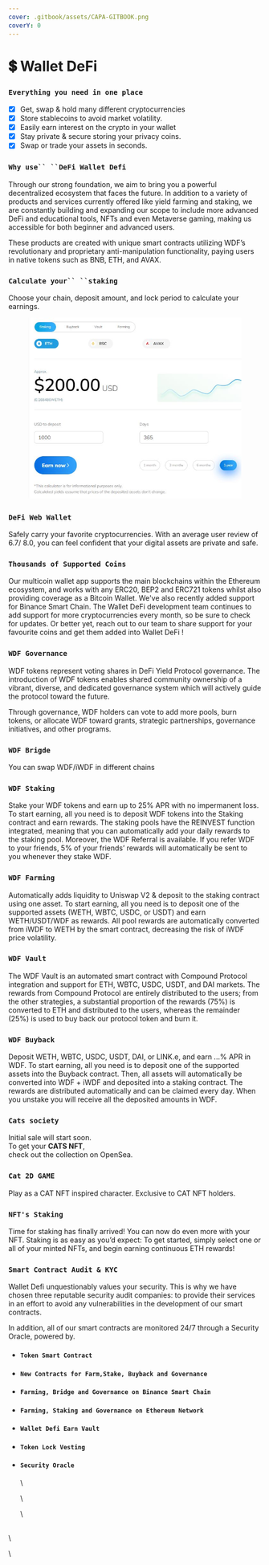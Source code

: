 ```yaml
---
cover: .gitbook/assets/CAPA-GITBOOK.png
coverY: 0
---
```


# 💲 Wallet DeFi

### `Everything you need in one place`

* [x] Get, swap & hold many different cryptocurrencies
* [x] Store stablecoins to avoid market volatility.
* [x] Easily earn interest on the crypto in your wallet
* [x] Stay private & secure storing your privacy coins.
* [x] Swap or trade your assets in seconds.

### `Why use`` ``DeFi Wallet Defi`

Through our strong foundation, we aim to bring you a powerful decentralized ecosystem that faces the future. In addition to a variety of products and services currently offered like yield farming and staking, we are constantly building and expanding our scope to include more advanced DeFi and educational tools, NFTs and even Metaverse gaming, making us accessible for both beginner and advanced users.

These products are created with unique smart contracts utilizing WDF’s revolutionary and proprietary anti-manipulation functionality, paying users in native tokens such as BNB, ETH, and AVAX.

### `Calculate your`` ``staking`

Choose your chain, deposit amount, and lock period to calculate your earnings.

<figure><img src=".gitbook/assets/calculator.JPG" alt=""><figcaption></figcaption></figure>

### `DeFi Web Wallet`

Safely carry your favorite cryptocurrencies. With an average user review of 6.7/ 8.0, you can feel confident that your digital assets are private and safe.

### `Thousands of Supported Coins`&#x20;

Our multicoin wallet app supports the main blockchains within the Ethereum ecosystem, and works with any ERC20, BEP2 and ERC721 tokens whilst also providing coverage as a Bitcoin Wallet. We've also recently added support for Binance Smart Chain. The Wallet DeFi development team continues to add support for more cryptocurrencies every month, so be sure to check for updates. Or better yet, reach out to our team to share support for your favourite coins and get them added into Wallet DeFi !

### `WDF Governance`&#x20;

WDF tokens represent voting shares in DeFi Yield Protocol governance. The introduction of WDF tokens enables shared community ownership of a vibrant, diverse, and dedicated governance system which will actively guide the protocol toward the future.

Through governance, WDF holders can vote to add more pools, burn tokens, or allocate WDF toward grants, strategic partnerships, governance initiatives, and other programs.

### `WDF Brigde`

You can swap WDF/iWDF in different chains

### `WDF Staking`&#x20;

Stake your WDF tokens and earn up to 25% APR with no impermanent loss. To start earning, all you need is to deposit WDF tokens into the Staking contract and earn rewards. The staking pools have the REINVEST function integrated, meaning that you can automatically add your daily rewards to the staking pool. Moreover, the WDF Referral is available. If you refer WDF to your friends, 5% of your friends’ rewards will automatically be sent to you whenever they stake WDF.

### `WDF Farming`&#x20;

Automatically adds liquidity to Uniswap V2 & deposit to the staking contract using one asset. To start earning, all you need is to deposit one of the supported assets (WETH, WBTC, USDC, or USDT) and earn WETH/USDT/WDF as rewards. All pool rewards are automatically converted from iWDF to WETH by the smart contract, decreasing the risk of iWDF price volatility.

### `WDF Vault`&#x20;

The WDF Vault is an automated smart contract with Compound Protocol integration and support for ETH, WBTC, USDC, USDT, and DAI markets. The rewards from Compound Protocol are entirely distributed to the users; from the other strategies, a substantial proportion of the rewards (75%) is converted to ETH and distributed to the users, whereas the remainder (25%) is used to buy back our protocol token and burn it.

### `WDF Buyback`

Deposit WETH, WBTC, USDC, USDT, DAI, or LINK.e, and earn ...% APR in WDF. To start earning, all you need is to deposit one of the supported assets into the Buyback contract. Then, all assets will automatically be converted into WDF + iWDF and deposited into a staking contract. The rewards are distributed automatically and can be claimed every day. When you unstake you will receive all the deposited amounts in WDF.

### `Cats society`

Initial sale will start soon.\
To get your **CATS NFT**,\
check out the collection on OpenSea.

### `Cat 2D GAME`

Play as a CAT NFT inspired character. Exclusive to CAT NFT holders.

### `NFT's Staking`

Time for staking has finally arrived! You can now do even more with your NFT. Staking is as easy as you’d expect: To get started, simply select one or all of your minted NFTs, and begin earning continuous ETH rewards!

### `Smart Contract Audit & KYC`

Wallet Defi unquestionably values your security. This is why we have chosen three reputable security audit companies: to provide their services in an effort to avoid any vulnerabilities in the development of our smart contracts.

In addition, all of our smart contracts are monitored 24/7 through a Security Oracle, powered by.

* #### `Token Smart Contract`
* #### `New Contracts for Farm,Stake, Buyback and Governance`
* #### `Farming, Bridge and Governance on Binance Smart Chain`
* #### `Farming, Staking and Governance on Ethereum Network`
* #### `Wallet Defi Earn Vault`
* #### `Token Lock Vesting`
*   #### `Security Oracle`

    \


    \


    \


\
\


\
